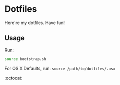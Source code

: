 # Dotfiles

Here're my dotfiles. Have fun!

## Usage

Run:
```bash
source bootstrap.sh
```

For OS X Defaults, run: `source /path/to/dotfiles/.osx`

:octocat:
